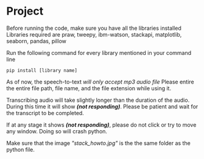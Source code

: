 # Project

Before running the code, make sure you have all the libraries installed
Libraries required are
praw, tweepy, ibm-watson, stackapi, matplotlib, seaborn, pandas, pillow

Run the following command for every library mentioned in your command line
```
pip install [library name]
```

As of now, the speech-to-text _will only accept mp3 audio file_
Please entire the entire file path, file name, and the file extension while using it.

Transcribing audio will take slightly longer than the duration of the audio. During this time it will show **_(not responding)_**. Please be patient and wait for the transcript to be completed.

If at any stage it shows **_(not responding)_**, please do not click or try to move any window. Doing so will crash python.

Make sure that the image _"stack_howto.jpg"_ is the the same folder as the python file.
